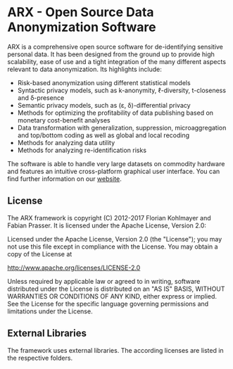ARX - Open Source Data Anonymization Software
====

ARX is a comprehensive open source software for de-identifying sensitive personal data. 
It has been designed from the ground up to provide high scalability, ease of use and a 
tight integration of the many different aspects relevant to data anonymization. Its highlights include:

 * Risk-based anonymization using different statistical models
 * Syntactic privacy models, such as k-anonymity, ℓ-diversity, t-closeness and δ-presence
 * Semantic privacy models, such as (ɛ, δ)-differential privacy
 * Methods for optimizing the profitability of data publishing based on monetary cost-benefit analyses
 * Data transformation with generalization, suppression, microaggregation and top/bottom coding as well as global and local recoding
 * Methods for analyzing data utility
 * Methods for analyzing re-identification risks

The software is able to handle very large datasets on commodity hardware and features an intuitive cross-platform 
graphical user interface. You can find further information on our [website](http://arx.deidentifier.org/). 

License
------

The ARX framework is copyright (C) 2012-2017 Florian Kohlmayer and Fabian Prasser. 
It is licensed under the Apache License, Version 2.0:

Licensed under the Apache License, Version 2.0 (the "License"); 
you may not use this file except in compliance with the License. 
You may obtain a copy of the License at

http://www.apache.org/licenses/LICENSE-2.0

Unless required by applicable law or agreed to in writing, 
software distributed under the License is distributed on 
an "AS IS" BASIS, WITHOUT WARRANTIES OR CONDITIONS OF ANY KIND, 
either express or implied. See the License for the specific language 
governing permissions and limitations under the License. 

External Libraries
------

The framework uses external libraries. The according licenses are listed in the respective folders.
